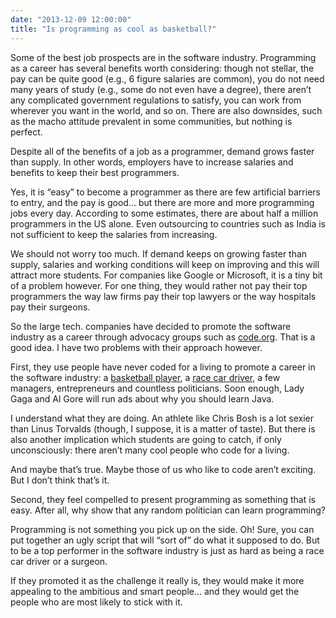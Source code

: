 ```yaml
---
date: "2013-12-09 12:00:00"
title: "Is programming as cool as basketball?"
---
```




Some of the best job prospects are in the software industry. Programming as a career has several benefits worth considering: though not stellar, the pay can be quite good (e.g., 6 figure salaries are common), you do not need many years of study (e.g., some do not even have a degree), there aren&rsquo;t any complicated government regulations to satisfy, you can work from wherever you want in the world, and so on. There are also downsides, such as the macho attitude prevalent in some communities, but nothing is perfect.

Despite all of the benefits of a job as a programmer, demand grows faster than supply. In other words, employers have to increase salaries and benefits to keep their best programmers.

Yes, it is &ldquo;easy&rdquo; to become a programmer as there are few artificial barriers to entry, and the pay is good&hellip; but there are more and more programming jobs every day. According to some estimates, there are about half a million programmers in the US alone. Even outsourcing to countries such as India is not sufficient to keep the salaries from increasing.

We should not worry too much. If demand keeps on growing faster than supply, salaries and working conditions will keep on improving and this will attract more students. For companies like Google or Microsoft, it is a tiny bit of a problem however. For one thing, they would rather not pay their top programmers the way law firms pay their top lawyers or the way hospitals pay their surgeons.

So the large tech. companies have decided to promote the software industry as a career through advocacy groups such as [code.org](https://code.org/). That is a good idea. I have two problems with their approach however.

First, they use people have never coded for a living to promote a career in the software industry: a [basketball player](https://www.youtube.com/watch?v=G2hdlhDYICw), a [race car driver](https://www.youtube.com/watch?v=ws8rmHcqXeM), a few managers, entrepreneurs and countless politicians. Soon enough, Lady Gaga and Al Gore will run ads about why you should learn Java.

I understand what they are doing. An athlete like Chris Bosh is a lot sexier than Linus Torvalds (though, I suppose, it is a matter of taste). But there is also another implication which students are going to catch, if only unconsciously: there aren&rsquo;t many cool people who code for a living.

And maybe that&rsquo;s true. Maybe those of us who like to code aren&rsquo;t exciting. But I don&rsquo;t think that&rsquo;s it.

Second, they feel compelled to present programming as something that is easy. After all, why show that any random politician can learn programming?

Programming is not something you pick up on the side. Oh! Sure, you can put together an ugly script that will &ldquo;sort of&rdquo; do what it supposed to do. But to be a top performer in the software industry is just as hard as being a race car driver or a surgeon.

If they promoted it as the challenge it really is, they would make it more appealing to the ambitious and smart people&hellip; and they would get the people who are most likely to stick with it.

